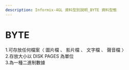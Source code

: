 ```yaml
---
description: Informix-4GL 資料型別說明_BYTE 資料型態
---
```


# BYTE

1.可存放任何檔案〈 圖片檔 、 影片檔 、 文字檔 、 聲音檔 〉  
2.存放大小以 DISK PAGES 為單位  
3.為一種二進制數據

